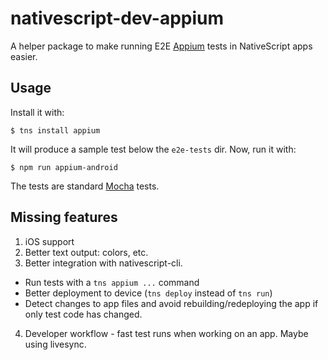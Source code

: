 # nativescript-dev-appium

A helper package to make running E2E [Appium](http://appium.io) tests in NativeScript apps easier.

## Usage

Install it with:

`$ tns install appium`

It will produce a sample test below the `e2e-tests` dir. Now, run it with:

```
$ npm run appium-android
```

The tests are standard [Mocha](http://mochajs.org) tests.

## Missing features

1. iOS support
2. Better text output: colors, etc.
3. Better integration with nativescript-cli.
  - Run tests with a `tns appium ...` command
  - Better deployment to device (`tns deploy` instead of `tns run`)
  - Detect changes to app files and avoid rebuilding/redeploying the app if only test code has changed.
4. Developer workflow - fast test runs when working on an app. Maybe using livesync.
